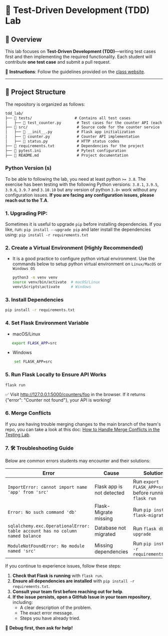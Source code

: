 # 🧪 Test-Driven Development (TDD) Lab

## 📌 Overview
This lab focuses on **Test-Driven Development (TDD)**—writing test cases first and then implementing the required functionality. Each student will contribute **one test case** and submit a pull request.

📖 **Instructions**: Follow the guidelines provided on the [class website](https://johnxu21.github.io/teaching/CS472/Timetable/dynamic_analysis/?).

---

## 📂 Project Structure

The repository is organized as follows:

```markdown
tdd_lab/
├── 📂 tests/                   # Contains all test cases
│   ├── 📄 test_counter.py       # Test cases for the counter API (each student contributes a test)
├── 📂 src/                      # Source code for the counter service
│   ├── 📄 __init__.py           # Flask app initialization
│   ├── 📄 counter.py            # Counter API implementation
│   ├── 📄 status.py             # HTTP status codes
├── 📄 requirements.txt          # Dependencies for the project
├── 📄 pytest.ini                # Pytest configuration
├── 📄 README.md                 # Project documentation
```

### Python Version (s)
To be able to following the lab, you need at least python `>= 3.8`. The exercise has been testing with the following Python versions: `3.8.1`, `3.9.5`, `3.9.6`, `3.9.7` and `3.10.10` but any version of python `3.8+` work without any configuration issues. **If you are facing any configuration issues, please reach out to the T.A**. 

### 1. Upgrading PIP:
Sometimes it is useful to upgrade `pip` before installing dependencies. If you like, run: `pip install --upgrade pip` and later install the dependencies using: `pip install -r requirements.txt`

### 2. Create a Virtual Environment (Highly Recommended)
 - It is a good practice to configure python virtual environment. Use the commands below to setup python virtual environment on `Linux/MacOS` or `Windows OS`
   ```bash
   python3 -m venv venv
   source venv/bin/activate  # macOS/Linux
   venv\Scripts\activate     # Windows
   ```
 ### 3. Install Dependencies  
```bash
pip install -r requirements.txt
```

### 4. Set Flask Environment Variable
- macOS/Linux
```bash
   export FLASK_APP=src
```
- Windows
```bash
    set FLASK_APP=src
```
### 5. Run Flask Locally to Ensure API Works
```bash
flask run
```

✅ Visit http://127.0.0.1:5000/counters/foo in the browser. If it returns {"error": "Counter not found"}, your API is working!

### 6. Merge Conflicts
If you are having trouble merging changes to the main branch of the team's repo, you can take a look at this doc: [How to Handle Merge Conflicts in the Testing Lab](doc/mergeconflicts.md).


### 7. 🛠️ Troubleshooting Guide

Below are common errors students may encounter and their solutions:

| **Error** | **Cause** | **Solution** |
|-----------|----------|-------------|
| `ImportError: cannot import name 'app' from 'src'` | Flask app is not detected | Run `export FLASK_APP=src` before running `flask run` |
| `Error: No such command 'db'` | Flask-Migrate missing | Run `pip install flask-migrate` |
| `sqlalchemy.exc.OperationalError: table account has no column named balance` | Database not migrated | Run `flask db upgrade` |
| `ModuleNotFoundError: No module named 'src'` | Missing dependencies | Run `pip install -r requirements.txt` |

If you continue to experience issues, follow these steps:
1. **Check that Flask is running** with `flask run`.
2. **Ensure all dependencies are installed** with `pip install -r requirements.txt`.
3. **Consult your team first before reaching out for help**.
4. **If the issue persists, open a GitHub Issue in your team repository**, including:
   - A clear description of the problem.
   - The exact error message.
   - Steps you have already tried.

🚀 **Debug first, then ask for help!**


